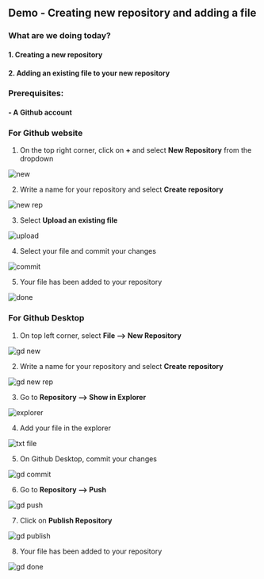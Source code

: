 ## Demo - Creating new repository and adding a file


### What are we doing today?

#### 1. Creating a new repository

#### 2. Adding an existing file to your new repository


### Prerequisites:

#### - A Github account



### For Github website

1. On the top right corner, click on **+** and select **New Repository** from the dropdown

![new](https://github.com/mygclass2020/Demos/assets/145348137/cbca5194-545d-418c-b0f1-36664c58d455)


2. Write a name for your repository and select **Create repository**

![new rep](https://github.com/mygclass2020/Demos/assets/145348137/3a97c363-9b0c-4454-810e-44f0edca2a6d)


3. Select **Upload an existing file**

![upload](https://github.com/mygclass2020/Demos/assets/145348137/879bb5df-47fc-48e6-92fb-28e37eb03f77)


4. Select your file and commit your changes

![commit](https://github.com/mygclass2020/Demos/assets/145348137/ac9ab460-1d27-432b-ab27-70deecf9d684)


5. Your file has been added to your repository

![done](https://github.com/mygclass2020/Demos/assets/145348137/b4604f2b-776d-4006-8bc3-f14d6ea409eb)



### For Github Desktop


1. On top left corner, select **File --> New Repository**

![gd new](https://github.com/mygclass2020/Demos/assets/145348137/43a615f0-8124-4add-a5ad-5053991ca6b2)


2. Write a name for your repository and select **Create repository**

![gd new rep](https://github.com/mygclass2020/Demos/assets/145348137/30a142b4-7efb-4414-a8bf-fe75d175488d)


3. Go to **Repository --> Show in Explorer**

![explorer](https://github.com/mygclass2020/Demos/assets/145348137/53a49124-8fa9-43b4-8a0f-223d75fb0aaa)


4. Add your file in the explorer

![txt file](https://github.com/mygclass2020/Demos/assets/145348137/f315101b-209a-4def-9991-cbcc85b1e579)


5. On Github Desktop, commit your changes

![gd commit](https://github.com/mygclass2020/Demos/assets/145348137/10b08996-34fa-41cf-8eef-354369840ba3)


6. Go to **Repository --> Push**

![gd push](https://github.com/mygclass2020/Demos/assets/145348137/013826a6-fa8f-4c65-8619-08b03b8b9416)


7. Click on **Publish Repository**

![gd publish](https://github.com/mygclass2020/Demos/assets/145348137/66d75d7a-d7bb-475a-a83d-c4c4a1a2fa2e)


8. Your file has been added to your repository

![gd done](https://github.com/mygclass2020/Demos/assets/145348137/b92ba28f-430f-4eba-9a33-797a1b6fb35e)
